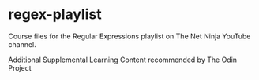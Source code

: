 # regex-playlist
Course files for the Regular Expressions playlist on The Net Ninja YouTube channel.

Additional Supplemental Learning Content recommended by The Odin Project
